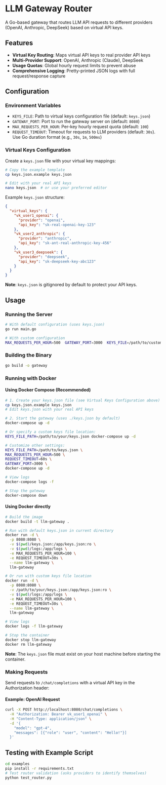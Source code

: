 # LLM Gateway Router

A Go-based gateway that routes LLM API requests to different providers (OpenAI, Anthropic, DeepSeek) based on virtual API keys.

## Features

- **Virtual Key Routing**: Maps virtual API keys to real provider API keys
- **Multi-Provider Support**: OpenAI, Anthropic (Claude), DeepSeek
- **Usage Quotas**: Global hourly request limits to prevent abuse
- **Comprehensive Logging**: Pretty-printed JSON logs with full request/response capture

## Configuration

### Environment Variables

- `KEYS_FILE`: Path to virtual keys configuration file (default: `keys.json`)
- `GATEWAY_PORT`: Port to run the gateway server on (default: `8080`)
- `MAX_REQUESTS_PER_HOUR`: Per-key hourly request quota (default: `100`)
- `REQUEST_TIMEOUT`: Timeout for requests to LLM providers (default: `30s`). Use Go duration format (e.g., `30s`, `1m`, `500ms`)

### Virtual Keys Configuration

Create a `keys.json` file with your virtual key mappings:

```bash
# Copy the example template
cp keys.json.example keys.json

# Edit with your real API keys
nano keys.json  # or use your preferred editor
```

Example `keys.json` structure:

```json
{
  "virtual_keys": {
    "vk_user1_openai": {
      "provider": "openai",
      "api_key": "sk-real-openai-key-123"
    },
    "vk_user2_anthropic": {
      "provider": "anthropic",
      "api_key": "sk-ant-real-anthropic-key-456"
    },
    "vk_user3_deepseek": {
      "provider": "deepseek",
      "api_key": "sk-deepseek-key-abc123"
    }
  }
}
```

**Note**: `keys.json` is gitignored by default to protect your API keys.

## Usage

### Running the Server

```bash
# With default configuration (uses keys.json)
go run main.go

# With custom configuration
MAX_REQUESTS_PER_HOUR=500  GATEWAY_PORT=3000  KEYS_FILE=/path/to/custom-keys.json go run main.go
```

### Building the Binary

```bash
go build -o gateway
```

### Running with Docker

#### Using Docker Compose (Recommended)

```bash
# 1. Create your keys.json file (see Virtual Keys Configuration above)
cp keys.json.example keys.json
# Edit keys.json with your real API keys

# 2. Start the gateway (uses ./keys.json by default)
docker-compose up -d

# Or specify a custom keys file location:
KEYS_FILE_PATH=/path/to/your/keys.json docker-compose up -d

# Customize other settings:
KEYS_FILE_PATH=/path/to/keys.json \
MAX_REQUESTS_PER_HOUR=500 \
REQUEST_TIMEOUT=60s \
GATEWAY_PORT=3000 \
docker-compose up -d

# View logs
docker-compose logs -f

# Stop the gateway
docker-compose down
```

#### Using Docker directly

```bash
# Build the image
docker build -t llm-gateway .

# Run with default keys.json in current directory
docker run -d \
  -p 8080:8080 \
  -v $(pwd)/keys.json:/app/keys.json:ro \
  -v $(pwd)/logs:/app/logs \
  -e MAX_REQUESTS_PER_HOUR=100 \
  -e REQUEST_TIMEOUT=30s \
  --name llm-gateway \
  llm-gateway

# Or run with custom keys file location
docker run -d \
  -p 8080:8080 \
  -v /path/to/your/keys.json:/app/keys.json:ro \
  -v $(pwd)/logs:/app/logs \
  -e MAX_REQUESTS_PER_HOUR=100 \
  -e REQUEST_TIMEOUT=30s \
  --name llm-gateway \
  llm-gateway

# View logs
docker logs -f llm-gateway

# Stop the container
docker stop llm-gateway
docker rm llm-gateway
```

**Note**: The `keys.json` file must exist on your host machine before starting the container.

### Making Requests

Send requests to `/chat/completions` with a virtual API key in the Authorization header:

#### Example: OpenAI Request
```bash
curl -X POST http://localhost:8080/chat/completions \
  -H "Authorization: Bearer vk_user1_openai" \
  -H "Content-Type: application/json" \
  -d '{
    "model": "gpt-4",
    "messages": [{"role": "user", "content": "Hello!"}]
  }'
```
## Testing with Example Script

```bash
cd examples
pip install -r requirements.txt
# Test router validation (asks providers to identify themselves)
python test_router.py
```